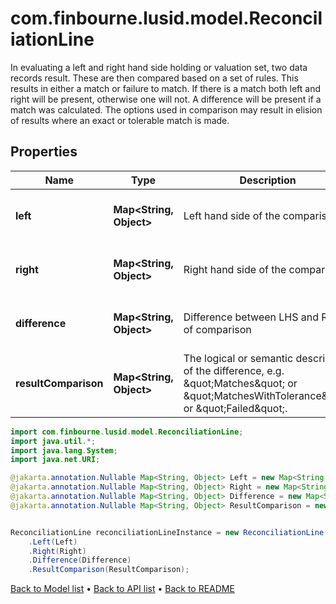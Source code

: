 # com.finbourne.lusid.model.ReconciliationLine
In evaluating a left and right hand side holding or valuation set, two data records result. These are then compared based on a set of  rules. This results in either a match or failure to match. If there is a match both left and right will be present, otherwise one will not.  A difference will be present if a match was calculated.  The options used in comparison may result in elision of results where an exact or tolerable match is made.

## Properties

Name | Type | Description | Notes
------------ | ------------- | ------------- | -------------
**left** | **Map&lt;String, Object&gt;** | Left hand side of the comparison | [optional] [default to Map<String, Object>]
**right** | **Map&lt;String, Object&gt;** | Right hand side of the comparison | [optional] [default to Map<String, Object>]
**difference** | **Map&lt;String, Object&gt;** | Difference between LHS and RHS of comparison | [optional] [default to Map<String, Object>]
**resultComparison** | **Map&lt;String, Object&gt;** | The logical or semantic description of the difference, e.g. \&quot;Matches\&quot; or \&quot;MatchesWithTolerance\&quot; or \&quot;Failed\&quot;. | [optional] [default to Map<String, Object>]

```java
import com.finbourne.lusid.model.ReconciliationLine;
import java.util.*;
import java.lang.System;
import java.net.URI;

@jakarta.annotation.Nullable Map<String, Object> Left = new Map<String, Object>();
@jakarta.annotation.Nullable Map<String, Object> Right = new Map<String, Object>();
@jakarta.annotation.Nullable Map<String, Object> Difference = new Map<String, Object>();
@jakarta.annotation.Nullable Map<String, Object> ResultComparison = new Map<String, Object>();


ReconciliationLine reconciliationLineInstance = new ReconciliationLine()
    .Left(Left)
    .Right(Right)
    .Difference(Difference)
    .ResultComparison(ResultComparison);
```


[Back to Model list](../README.md#documentation-for-models) &#8226; [Back to API list](../README.md#documentation-for-api-endpoints) &#8226; [Back to README](../README.md)
